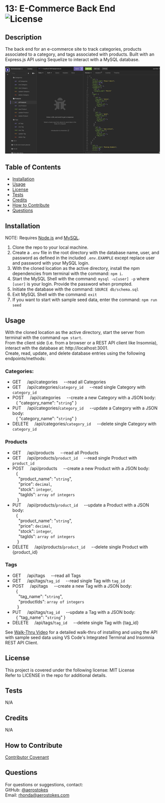 # 13: E-Commerce Back End     ![License](https://img.shields.io/badge/License-MIT-yellow.svg)

## Description

The back end for an e-commerce site to track categories, products associated to a category, and tags associated with products. Built with an Express.js API using Sequelize to interact with a MySQL database. 

![sample_using_Insomnia](./assets/images/screenshot.png)  

## Table of Contents

- [Installation](#installation)
- [Usage](#usage)
- [License](#license)
- [Tests](#tests)
- [Credits](#credits)
- [How to Contribute](#how-to-contribute)
- [Questions](#questions)


## Installation
NOTE: Requires [Node.js](https://nodejs.org/en) and [MySQL](https://dev.mysql.com).
1. Clone the repo to your local machine.  
2. Create a `.env` file in the root directory with the database name, user, and password as defined in the included `.env.EXAMPLE` except replace user and password with your MySQL login.  
3. With the cloned location as the active directory, install the npm dependencies from terminal with the command: `npm i`.  
4. Start the MySQL Shell with the command: `mysql -u[user] -p` 
where `[user]` is your login. Provide the password when prompted.  
5. Initiate the database with the command: `SOURCE db/schema.sql`
6. Exit MySQL Shell with the command: `exit`
7. If you want to start with sample seed data, enter the command: `npm run seed`

## Usage

With the cloned location as the active directory, start the server from terminal with the command `npm start`.  
From the client side (i.e. from a browser or a REST API client like Insomnia), interact with the database at: http://localhost:3001.  
Create, read, update, and delete database entries using the following endpoints/methods:  
### Categories:
- GET     /api/categories     --read all Categories
- GET     /api/categories/`category_id`     --read single Category with `category_id`
- POST     /api/categories     --create a new Category with a JSON body:   
   { "category_name": "`string`" }
- PUT     /api/categories/`category_id`     --update a Category with a JSON body:   
   { "category_name": "`string`" }
- DELETE     /api/categories/`category_id`     --delete single Category with `category_id`  

### Products
- GET     /api/products     --read all Products
- GET     /api/products/`product_id`     --read single Product with `product_id`
- POST     /api/products     --create a new Product with a JSON body:  
   {  
     "product_name": "`string`",  
     "price": `decimal`,  
     "stock": `integer`,  
     "tagIds": `array of integers`  
    }
- PUT     /api/products/`product_id`     --update a Product with a JSON body:   
   {  
     "product_name": "`string`",  
     "price": `decimal`,  
     "stock": `integer`,  
     "tagIds": `array of integers`  
    }
- DELETE     /api/products/`product_id`     --delete single Product with {product_id}  

### Tags
- GET     /api/tags     --read all Tags
- GET     /api/tags/`tag_id`     --read single Tag with `tag_id`
- POST     /api/tags     --create a new Tag with a JSON body:  
   {  
     "tag_name": "`string`",  
     "productIds": `array of integers`  
    }
- PUT     /api/tags/`tag_id`     --update a Tag with a JSON body:   
   { "tag_name": "`string`" }
- DELETE     /api/tags/`tag_id`     --delete single Tag with {tag_id}  

See [Walk-Thru Video]() for a detailed walk-thru of installing and using the API with sample seed data using VS Code's Integrated Terminal and Insomnia REST API Client.

## License

This project is covered under the following license: MIT License  
Refer to LICENSE in the repo for additional details.

## Tests

N/A

## Credits

N/A

## How to Contribute

[Contributor Covenant](https://www.contributor-covenant.org/)

## Questions

For questions or suggestions, contact:  
GitHub: [@aerostokes](https://github.com/aerostokes)  
Email: [rhonda@aerostokes.com](mailto:rhonda@aerostokes.com)